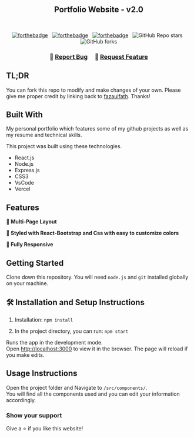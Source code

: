 <h2 align="center">
  Portfolio Website - v2.0<br/>
  <a href="https://fazaulfath.netlify.app/" target="_blank"></a>
</h2>

<br/>

<center>

[![forthebadge](https://forthebadge.com/images/badges/built-with-love.svg)](https://forthebadge.com) &nbsp;
[![forthebadge](https://forthebadge.com/images/badges/made-with-javascript.svg)](https://forthebadge.com) &nbsp;
[![forthebadge](https://forthebadge.com/images/badges/open-source.svg)](https://forthebadge.com) &nbsp;
![GitHub Repo stars](https://img.shields.io/github/stars/fazaulfath/Portfolio?color=red&logo=github&style=for-the-badge) &nbsp;
![GitHub forks](https://img.shields.io/github/forks/fazaulfath/Portfolio?color=red&logo=github&style=for-the-badge)

</center>

<h3 align="center">
    🔹
    <a href="https://github.com/fazaulfath/Portfolio/issues">Report Bug</a> &nbsp; &nbsp;
    🔹
    <a href="https://github.com/fazaulfath/Portfolio/issues">Request Feature</a>
</h3>

## TL;DR

You can fork this repo to modify and make changes of your own. Please give me proper credit by linking back to [fazaulfath](https://github.com/fazaulfath/Portfolio). Thanks!

## Built With

My personal portfolio <a href="https://fazaulfath.netlify.app/" target="_blank"></a> which features some of my github projects as well as my resume and technical skills.<br/>

This project was built using these technologies.

- React.js
- Node.js
- Express.js
- CSS3
- VsCode
- Vercel

## Features

**📖 Multi-Page Layout**

**🎨 Styled with React-Bootstrap and Css with easy to customize colors**

**📱 Fully Responsive**

## Getting Started

Clone down this repository. You will need `node.js` and `git` installed globally on your machine.

## 🛠 Installation and Setup Instructions

1. Installation: `npm install`

2. In the project directory, you can run: `npm start`

Runs the app in the development mode.\
Open [http://localhost:3000](http://localhost:3000) to view it in the browser.
The page will reload if you make edits.

## Usage Instructions

Open the project folder and Navigate to `/src/components/`. <br/>
You will find all the components used and you can edit your information accordingly.

### Show your support

Give a ⭐ if you like this website!

